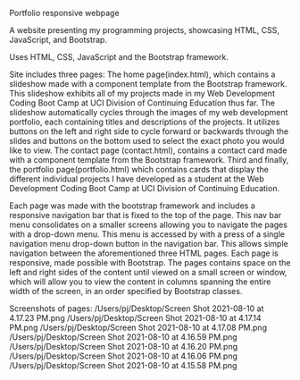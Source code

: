 Portfolio responsive webpage 

A website presenting my programming projects, showcasing HTML, CSS, JavaScript, and Bootstrap.

Uses HTML, CSS, JavaScript and the Bootstrap framework.

Site includes three pages: The home page(index.html), which contains a slideshow made with a component template from the Bootstrap framework. This slideshow exhibits all of my projects made in my Web Development Coding Boot Camp at UCI Division of Continuing Education thus far. The slideshow automatically cycles through the images of my web development portfolio, each containing titles and descriptions of the projects. It utilizes buttons on the left and right side to cycle forward or backwards through the slides and buttons on the bottom used to select the exact photo you would like to view. The contact page (contact.html), contains a contact card made with a component template from the Bootstrap framework. Third and finally, the portfolio page(portfolio.html) which contains cards that display the different individual projects I have developed as a student at  the Web Development Coding Boot Camp at UCI Division of Continuing Education.

Each page was made with the bootstrap framework and includes a responsive navigation bar that is fixed to the top of the page. This nav bar menu consolidates on a smaller screens allowing you to navigate the pages with a drop-down menu. This menu is accessed by with a press of a single navigation menu drop-down button in the navigation bar. This allows simple navigation between the aforementioned three HTML pages. Each page is responsive, made possible with Bootstrap. The pages contains space on the left and right sides of the content until viewed on a small screen or window, which will allow you to view the content in columns spanning the entire width of the screen, in an order specified by Bootstrap classes.

Screenshots of pages:
/Users/pj/Desktop/Screen Shot 2021-08-10 at 4.17.23 PM.png
/Users/pj/Desktop/Screen Shot 2021-08-10 at 4.17.14 PM.png
/Users/pj/Desktop/Screen Shot 2021-08-10 at 4.17.08 PM.png
/Users/pj/Desktop/Screen Shot 2021-08-10 at 4.16.59 PM.png
/Users/pj/Desktop/Screen Shot 2021-08-10 at 4.16.20 PM.png
/Users/pj/Desktop/Screen Shot 2021-08-10 at 4.16.06 PM.png
/Users/pj/Desktop/Screen Shot 2021-08-10 at 4.15.58 PM.png